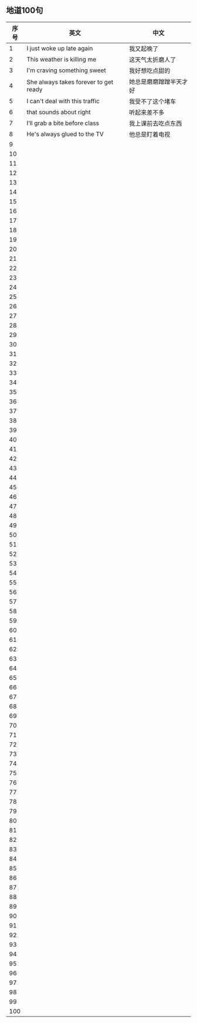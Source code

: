 ## 地道100句

| 序号 | 英文                                  | 中文                   |
| ---- | ------------------------------------- | ---------------------- |
| 1    | I just woke up late again             | 我又起晚了             |
| 2    | This weather is killing me            | 这天气太折磨人了       |
| 3    | I'm craving something sweet           | 我好想吃点甜的         |
| 4    | She always takes forever to get ready | 她总是磨磨蹭蹭半天才好 |
| 5    | I can't deal with this traffic        | 我受不了这个堵车       |
| 6    | that sounds about right               | 听起来差不多           |
| 7    | I‘ll grab a bite before class         | 我上课前去吃点东西     |
| 8    | He's always glued to the TV           | 他总是盯着电视         |
| 9    |                                       |                        |
| 10   |                                       |                        |
| 11   |                                       |                        |
| 12   |                                       |                        |
| 13   |                                       |                        |
| 14   |                                       |                        |
| 15   |                                       |                        |
| 16   |                                       |                        |
| 17   |                                       |                        |
| 18   |                                       |                        |
| 19   |                                       |                        |
| 20   |                                       |                        |
| 21   |                                       |                        |
| 22   |                                       |                        |
| 23   |                                       |                        |
| 24   |                                       |                        |
| 25   |                                       |                        |
| 26   |                                       |                        |
| 27   |                                       |                        |
| 28   |                                       |                        |
| 29   |                                       |                        |
| 30   |                                       |                        |
| 31   |                                       |                        |
| 32   |                                       |                        |
| 33   |                                       |                        |
| 34   |                                       |                        |
| 35   |                                       |                        |
| 36   |                                       |                        |
| 37   |                                       |                        |
| 38   |                                       |                        |
| 39   |                                       |                        |
| 40   |                                       |                        |
| 41   |                                       |                        |
| 42   |                                       |                        |
| 43   |                                       |                        |
| 44   |                                       |                        |
| 45   |                                       |                        |
| 46   |                                       |                        |
| 47   |                                       |                        |
| 48   |                                       |                        |
| 49   |                                       |                        |
| 50   |                                       |                        |
| 51   |                                       |                        |
| 52   |                                       |                        |
| 53   |                                       |                        |
| 54   |                                       |                        |
| 55   |                                       |                        |
| 56   |                                       |                        |
| 57   |                                       |                        |
| 58   |                                       |                        |
| 59   |                                       |                        |
| 60   |                                       |                        |
| 61   |                                       |                        |
| 62   |                                       |                        |
| 63   |                                       |                        |
| 64   |                                       |                        |
| 65   |                                       |                        |
| 66   |                                       |                        |
| 67   |                                       |                        |
| 68   |                                       |                        |
| 69   |                                       |                        |
| 70   |                                       |                        |
| 71   |                                       |                        |
| 72   |                                       |                        |
| 73   |                                       |                        |
| 74   |                                       |                        |
| 75   |                                       |                        |
| 76   |                                       |                        |
| 77   |                                       |                        |
| 78   |                                       |                        |
| 79   |                                       |                        |
| 80   |                                       |                        |
| 81   |                                       |                        |
| 82   |                                       |                        |
| 83   |                                       |                        |
| 84   |                                       |                        |
| 85   |                                       |                        |
| 86   |                                       |                        |
| 87   |                                       |                        |
| 88   |                                       |                        |
| 89   |                                       |                        |
| 90   |                                       |                        |
| 91   |                                       |                        |
| 92   |                                       |                        |
| 93   |                                       |                        |
| 94   |                                       |                        |
| 95   |                                       |                        |
| 96   |                                       |                        |
| 97   |                                       |                        |
| 98   |                                       |                        |
| 99   |                                       |                        |
| 100  |                                       |                        |

